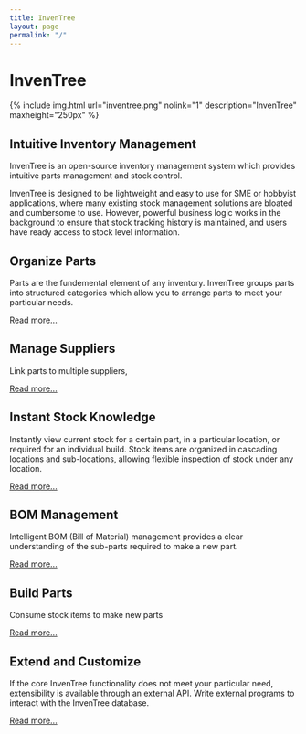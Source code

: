 ```yaml
---
title: InvenTree
layout: page
permalink: "/"
---
```


# InvenTree

{% include img.html url="inventree.png" nolink="1" description="InvenTree" maxheight="250px" %}

## Intuitive Inventory Management 

InvenTree is an open-source inventory management system which provides intuitive parts management and stock control. 

InvenTree is designed to be lightweight and easy to use for SME or hobbyist applications, where many existing stock management solutions are bloated and cumbersome to use. However, powerful business logic works in the background to ensure that stock tracking history is maintained, and users have ready access to stock level information.

## Organize Parts

Parts are the fundemental element of any inventory. InvenTree groups parts into structured categories which allow you to arrange parts to meet your particular needs. 

[Read more...](/docs/part/part)

## Manage Suppliers

Link parts to multiple suppliers, 

[Read more...](/suppliers.html)

## Instant Stock Knowledge

Instantly view current stock for a certain part, in a particular location, or required for an individual build. Stock items are organized in cascading locations and sub-locations, allowing flexible inspection of stock under any location.

[Read more...](/stock.html)

## BOM Management

Intelligent BOM (Bill of Material) management provides a clear understanding of the sub-parts required to make a new part. 

[Read more...](/bom.html)

## Build Parts

Consume stock items to make new parts

[Read more...](/build.html)

## Extend and Customize

If the core InvenTree functionality does not meet your particular need, extensibility is available through an external API. Write external programs to interact with the InvenTree database.

[Read more...](/extend.html)